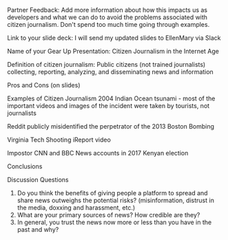 Partner Feedback: Add more information about how this impacts us as developers and what we can do to avoid the problems associated with citizen journalism. Don't spend too much time going through examples.

Link to your slide deck: I will send my updated slides to EllenMary via Slack

Name of your Gear Up Presentation: Citizen Journalism in the Internet Age

Definition of citizen journalism: Public citizens (not trained journalists) collecting, reporting, analyzing, and disseminating news and information
  
Pros and Cons (on slides)

Examples of Citizen Journalism
  2004 Indian Ocean tsunami - most of the important videos and images of the incident were taken by tourists, not journalists
  
  Reddit publicly misidentified the perpetrator of the 2013 Boston Bombing
  
  Virginia Tech Shooting iReport video
  
  Impostor CNN and BBC News accounts in 2017 Kenyan election
    
Conclusions
  
Discussion Questions

1. Do you think the benefits of giving people a platform to spread and share news outweighs the potential risks? (misinformation, distrust in the media, doxxing and harassment, etc.)
2. What are your primary sources of news? How credible are they?
3. In general, you trust the news now more or less than you have in the past and why?

